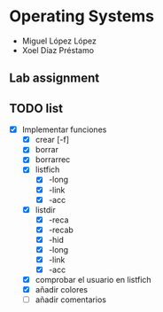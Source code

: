 # Operating Systems 
- Miguel López López
- Xoel Díaz Préstamo
## Lab assignment
## TODO list
 
- [x] Implementar funciones
    - [x] crear [-f] 
    - [x] borrar 
    - [x] borrarrec 
    - [x] listfich 
        - [x] -long
        - [x] -link
        - [x] -acc
    - [x] listdir
        - [x] -reca
        - [x] -recab
        - [x] -hid
        - [x] -long
        - [x] -link
        - [x] -acc

    - [x] comprobar el usuario en listfich
    - [x] añadir colores 
    - [ ] añadir comentarios
